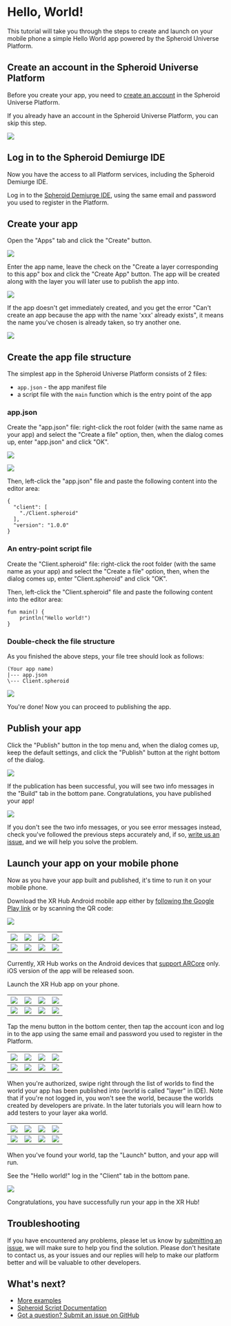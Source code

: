 # Hello, World!

This tutorial will take you through the steps to create and launch on your mobile phone 
a simple Hello World app powered by the Spheroid Universe Platform.

## Create an account in the Spheroid Universe Platform

Before you create your app, you need to [create an account](https://spheroiduniverse.io/marketplace/register) in the Spheroid Universe Platform.

If you already have an account in the Spheroid Universe Platform, you can skip this step.

![](../../docs/images/coin-quest/01---marketplace-register.png)

## Log in to the Spheroid Demiurge IDE

Now you have the access to all Platform services, including the Spheroid Demiurge IDE. 

Log in to the [Spheroid Demiurge IDE](https://demiurge.spheroiduniverse.io/ide), using the same email and password you used to register in the Platform.

## Create your app

Open the "Apps" tab and click the "Create" button. 

![](../../docs/images/coin-quest/02---create-app-1.png)

Enter the app name, leave the check on the "Create a layer corresponding to this app" box and click the "Create App" button. The app will be created along with the layer you will later use to publish the app into.

![](../../docs/images/coin-quest/03---create-app-2.png)

If the app doesn't get immediately created, and you get the error "Can't create an app because the app with the name 'xxx' already exists", it means the name you've chosen is already taken, so try another one.

![](../../docs/images/coin-quest/04---create-app-error.png)

## Create the app file structure

The simplest app in the Spheroid Universe Platform consists of 2 files:
* `app.json` - the app manifest file
* a script file with the `main` function which is the entry point of the app

### app.json

Create the "app.json" file: right-click the root folder (with the same name as your app) and select the "Create a file" option, then, when the dialog comes up, enter "app.json" and click "OK".

![](../../docs/images/hello-world/create-file-1.png)

![](../../docs/images/coin-quest/10---ide-create-folder-2.png)

Then, left-click the "app.json" file and paste the following content into the editor area:

```
{
  "client": [
    "./Client.spheroid"
  ],
  "version": "1.0.0"
}
```

### An entry-point script file

Create the "Client.spheroid" file: right-click the root folder (with the same name as your app) and select the "Create a file" option, then, when the dialog comes up, enter "Client.spheroid" and click "OK".

Then, left-click the "Client.spheroid" file and paste the following content into the editor area:

```
fun main() {
    println("Hello world!")
}
```

### Double-check the file structure

As you finished the above steps, your file tree should look as follows:

```
(Your app name)
|--- app.json
\--- Client.spheroid
```

![](../../docs/images/hello-world/file-structure.png)

You're done! Now you can proceed to publishing the app.

## Publish your app

Click the "Publish" button in the top menu and, when the dialog comes up, keep the default settings, and click the "Publish" button at the right bottom of the dialog.

![](../../docs/images/hello-world/publish-1.png)

If the publication has been successful, you will see two info messages in the "Build" tab in the bottom pane. Congratulations, you have published your app!

![](../../docs/images/hello-world/publish-2.png)

If you don't see the two info messages, or you see error messages instead, check you've followed the previous steps accurately and, if so, [write us an issue](../../docs/submit-an-issue.md), and we will help you solve the problem.

## Launch your app on your mobile phone

Now as you have your app built and published, it's time to run it on your mobile phone.

Download the XR Hub Android mobile app either by [following the Google Play link](https://play.google.com/store/apps/details?id=io.spheroid.spheroidandroid) or by scanning the QR code:

![](../../docs/images/coin-quest/15---XR-Hub-QR.png)


| ![](../../docs/images/coin-quest/16---google-search.png) | ![](../../docs/images/coin-quest/17---google-app-1.png) | ![](../../docs/images/mobile-placeholder.png) | ![](../../docs/images/mobile-placeholder.png) |
| --- | --- | --- | --- |
| ![](../../docs/images/pixel.png) | ![](../../docs/images/pixel.png) | ![](../../docs/images/pixel.png) | ![](../../docs/images/pixel.png) |

Currently, XR Hub works on the Android devices that [support ARCore](https://developers.google.com/ar/discover/supported-devices) only. iOS version of the app will be released soon.

Launch the XR Hub app on your phone.


| ![](../../docs/images/coin-quest/18---google-app-2.png) | ![](../../docs/images/coin-quest/19---xrhub-splash-1.png) | ![](../../docs/images/coin-quest/20---xrhub-splash-2.png) | ![](../../docs/images/coin-quest/21---xrhub-splash-3.png) |
| --- | --- | --- | --- |
| ![](../../docs/images/pixel.png) | ![](../../docs/images/pixel.png) | ![](../../docs/images/pixel.png) | ![](../../docs/images/pixel.png) |

Tap the menu button in the bottom center, then tap the account icon and log in to the app using the same email and password you used to register in the Platform.

| ![](../../docs/images/coin-quest/22---xrhub-metaworld.png) | ![](../../docs/images/coin-quest/23---xrhub-hub.png) | ![](../../docs/images/coin-quest/24---xrhub-login-1.png) | ![](../../docs/images/coin-quest/25---xrhub-login-2.png)
| --- | --- | --- | --- |
| ![](../../docs/images/pixel.png) | ![](../../docs/images/pixel.png) | ![](../../docs/images/pixel.png) | ![](../../docs/images/pixel.png) |

When you're authorized, swipe right through the list of worlds to find the world your app has been published into (world is called "layer" in IDE). Note that if you're not logged in, you won't see the world, because the worlds created by developers are private. In the later tutorials you will learn how to add testers to your layer aka world.

| ![](../../docs/images/coin-quest/26---xrhub-user-app.png) | ![](../../docs/images/mobile-placeholder.png) | ![](../../docs/images/mobile-placeholder.png) | ![](../../docs/images/mobile-placeholder.png) |
| --- | --- | --- | --- |
| ![](../../docs/images/pixel.png) | ![](../../docs/images/pixel.png) | ![](../../docs/images/pixel.png) | ![](../../docs/images/pixel.png) |

When you've found your world, tap the "Launch" button, and your app will run.

See the "Hello world!" log in the "Client" tab in the bottom pane.

![](../../docs/images/hello-world/example-output.png)
 
Congratulations, you have successfully run your app in the XR Hub! 

## Troubleshooting

If you have encountered any problems, please let us know by [submitting an issue](../../docs/submit-an-issue.md), we will make sure to help you find the solution. Please don't hesitate to contact us, as your issues and our replies will help to make our platform better and will be valuable to other developers.

## What's next?

- [More examples](..)
- [Spheroid Script Documentation](https://spheroiduniverse.github.io/SpheroidScript/)
- [Got a question? Submit an issue on GitHub](../../docs/submit-an-issue.md)